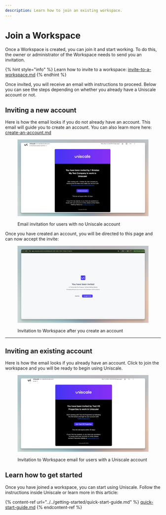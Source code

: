 ```yaml
---
description: Learn how to join an existing workspace.
---
```


# Join a Workspace

Once a Workspace is created, you can join it and start working. To do this, the owner or administrator of the Workspace needs to send you an invitation.

{% hint style="info" %}
Learn how to invite to a workspace: [invite-to-a-workspace.md](invite-to-a-workspace.md "mention")
{% endhint %}

Once invited, you will receive an email with instructions to proceed. Below you can see the steps depending on whether you already have a Uniscale account or not.



## Inviting a new account

Here is how the email looks if you do not already have an account. This email will guide you to create an account. You can also learn more here: [create-an-account.md](../../account-and-preferences/create-an-account.md "mention")

<figure><img src="../../.gitbook/assets/CleanShot 2024-03-22 at 12.32.00@2x.png" alt=""><figcaption><p>Email invitation for users with no Uniscale account</p></figcaption></figure>

Once you have created an account, you will be directed to this page and can now accept the invite:

<figure><img src="../../.gitbook/assets/CleanShot 2024-03-22 at 12.36.33@2x.png" alt=""><figcaption><p>Invitation to Workspace after you create an account</p></figcaption></figure>

***

## Inviting an existing account

Here is how the email looks if you already have an account. Click to join the workspace and you will be ready to begin using Uniscale.&#x20;

<figure><img src="../../.gitbook/assets/CleanShot 2024-03-22 at 12.29.39@2x.png" alt=""><figcaption><p>Invitation to Workspace email for users with a Uniscale account</p></figcaption></figure>

## Learn how to get started

Once you have joined a workspace, you can start using Uniscale. Follow the instructions inside Uniscale or learn more in this article:

{% content-ref url="../../getting-started/quick-start-guide.md" %}
[quick-start-guide.md](../../getting-started/quick-start-guide.md)
{% endcontent-ref %}

